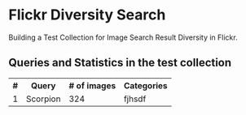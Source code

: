 Flickr Diversity Search
=======================
Building a Test Collection for Image Search Result Diversity in Flickr.

Queries and Statistics in the test collection
---------------------------------------------
<table>
  <tr>
    <th>#</th>
    <th>Query</th>
    <th># of images</th>
    <th>Categories</th>
  </tr>
  <tr>
    <td>1</td>
    <td>Scorpion</td>
    <td>324</td>
    <td>fjhsdf</td>
  </tr>
</table>
